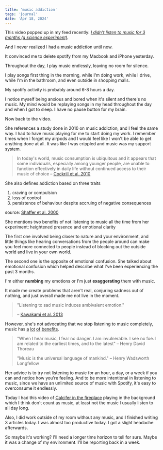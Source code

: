 ```yaml
---
title: 'music addiction'
tags: 'journal'
date: 'Apr 18, 2024'
---
```


This video popped up in my feed recently: _[I didn't listen to music for 3 months (a science experiment)](https://www.youtube.com/watch?v=L3gwLK5ZVgE)._

And I never realized I had a music addiction until now.

It convinced me to delete spotify from my Macbook and iPhone yesterday.

Throughout the day, I play music endlessly, leaving no room for silence.

I play songs first thing in the morning, while I'm doing work, while I drive, while I'm in the bathroom, and even outside in shopping malls.

My spotify activity is probably around 6-8 hours a day.

I notice myself being anxious and bored when it's silent and there's no music. My mind would be replaying songs in my head throughout the day and when I got to sleep. I have no pause button for my brain.

Now back to the video.

She references a study done in 2010 on music addiction, and I feel the same way. I had to have music playing for me to start doing my work. I remember times when I forget my airpods and I would feel like I won't be able to get anything done at all. It was like I was crippled and music was my support system.

> In today's world, music consumption is ubiquitous and it appears that some individuals, especially among younger people, are unable to function effectively in daily life without continued access to their music of choice – [Cockrill et al. 2010](https://www.sciencedirect.com/science/article/abs/pii/S0969698910001207?via%3Dihub)

She also defines addiction based on three traits

1. craving or compulsion
2. loss of control
3. persistence of behaviour despite accruing of negative consequences

source: [Shaffer et al. 2000](https://psycnet.apa.org/doiLanding?doi=10.1037/h0087741)

She mentions two benefits of not listening to music all the time from her experiment: heightened presence and emotional clarity

The first one involved being closer to nature and your environment, and little things like hearing conversations from the people around can make you feel more connected to people instead of blocking out the outside world and live in your own world.

The second one is the opposite of emotional confusion. She talked about emotional confusion which helped describe what I've been experiencing the past 3 months.

I'm either **numbing** my emotions or I'm just **exaggerating** them with music.

It made me create problems that aren't real, conjuring sadness out of nothing, and just overall made me not live in the moment.

> "Listening to sad music induces ambivalent emotion."
>
> – [Kawakami et al. 2013](https://www.frontiersin.org/journals/psychology/articles/10.3389/fpsyg.2013.00311/full)

However, she's not advocating that we stop listening to music completely, music has [a](https://www.nccih.nih.gov/health/music-and-health-what-you-need-to-know) [lot](https://www.hopkinsmedicine.org/health/wellness-and-prevention/keep-your-brain-young-with-music) [of](https://www.ncbi.nlm.nih.gov/pmc/articles/PMC8566759/) [benefits](https://www.frontiersin.org/journals/psychology/articles/10.3389/fpsyg.2020.01246/full).

> "When I hear music, I fear no danger. I am invulnerable. I see no foe. I am related to the earliest times, and to the latest" – Henry David Thoreau
>
> "Music is the universal language of mankind." – Henry Wadsworth Longfellow

Her advice is to try not listening to music for an hour, a day, or a week if you can and notice how you're feeling. And to be more intentional in listening to music, since we have an unlimited source of music with Spotify, it's easy to overconsume it endlessly.

Today I had this video of [Calcifer in the fireplace](https://www.youtube.com/watch?v=lGphuanCRDk) playing in the background which I think don't count as music, at least not the music I usually listen to all day long.

Also, I did work outside of my room without any music, and I finished writing 3 articles today. I was almost too productive today. I got a slight headache afterwards.

So maybe it's working? I'll need a longer time horizon to tell for sure. Maybe it was a change of my environment. I'll be reporting back in a week.
